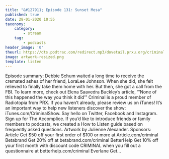 ```yaml
---
title: "&#127911; Episode 131: Sunset Mesa"
published: true
date: 28-01-2020 10:55
taxonomy:
    category:
        - stream
    tag:
        - podcasts
header_image: '0'
theurl: https://dts.podtrac.com/redirect.mp3/dovetail.prxu.org/criminal/046c7460-c557-4e17-9c83-d9392196d696/Episode_131_Sunset_Mesa_Part_1.mp3
image: artwork-resized.png
template: listen
--- 
```

Episode summary: Debbie Schum waited a long time to receive the cremated ashes of her friend, LoraLee Johnson. When she did, she felt relieved to finally take them home with her. But then, she got a call from the FBI. To learn more, check out Elena Saavedra Buckley’s article, “‘None of this happened the way you think it did’” Criminal is a proud member of Radiotopia from PRX. If you haven’t already, please review us on iTunes! It’s an important way to help new listeners discover the show: iTunes.com/CriminalShow. Say hello on Twitter, Facebook and Instagram. Sign up for The Accomplice. If you’d like to introduce friends or family members to podcasts, we created a How to Listen guide based on frequently asked questions. Artwork by Julienne Alexander. Sponsors: Article Get $50 off your first order of $100 or more at Article.com/criminal Betabrand Get 20% off at betabrand.com/criminal BetterHelp Get 10% off your first month with discount code CRIMINAL when you fill out a questionnaire at betterhelp.com/criminal Everlane Get…
